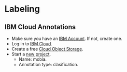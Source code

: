 # Labeling

## IBM Cloud Annotations

* Make sure you have an [IBM Account](https://login.ibm.com/authsvc/mtfim/sps/authsvc?PolicyId=urn:ibm:security:authentication:asf:basicldapuser&Target=https%3A%2F%2Flogin.ibm.com%2Foidc%2Fendpoint%2Fdefault%2Fauthorize%3FqsId%3Da64a4142-1878-4733-9bad-0c00436fb75b%26client_id%3DOGY3NzY3YmEtMzNiMi00). If not, create one.
* Log in to [IBM Cloud](https://cloud.ibm.com/login?redirect=%2F%3Fcm%5Fmmc%3DOSocial%5FBlog%2D%5F%2DDeveloper%5FIBM%2BDeveloper%2D%5F%2DWW%5FWW%2D%5F%2Dibmdev%2DGithub%2DNSB%2Dcloud%2Dannotations%2Dsign%2Dup%26cm%5Fmmca1%3D000037FD%26cm%5Fmmca2%3D10010797).
* Create a free [Cloud Object Storage](https://cloud.ibm.com/objectstorage/create).
* Start a [new project](https://cloud.annotations.ai/buckets).
  * Name: mobia.
  * Annotation type: clasification.
